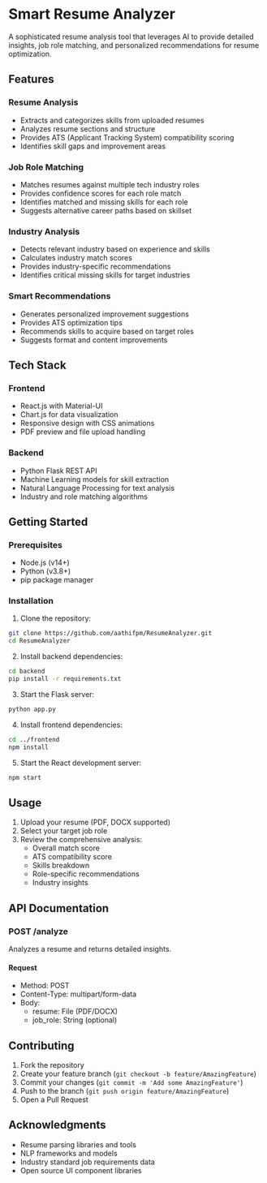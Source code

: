 # Smart Resume Analyzer

A sophisticated resume analysis tool that leverages AI to provide detailed insights, job role matching, and personalized recommendations for resume optimization.

## Features

### Resume Analysis
- Extracts and categorizes skills from uploaded resumes
- Analyzes resume sections and structure
- Provides ATS (Applicant Tracking System) compatibility scoring
- Identifies skill gaps and improvement areas

### Job Role Matching
- Matches resumes against multiple tech industry roles
- Provides confidence scores for each role match
- Identifies matched and missing skills for each role
- Suggests alternative career paths based on skillset

### Industry Analysis
- Detects relevant industry based on experience and skills
- Calculates industry match scores
- Provides industry-specific recommendations
- Identifies critical missing skills for target industries

### Smart Recommendations
- Generates personalized improvement suggestions
- Provides ATS optimization tips
- Recommends skills to acquire based on target roles
- Suggests format and content improvements

## Tech Stack

### Frontend
- React.js with Material-UI
- Chart.js for data visualization
- Responsive design with CSS animations
- PDF preview and file upload handling

### Backend
- Python Flask REST API
- Machine Learning models for skill extraction
- Natural Language Processing for text analysis
- Industry and role matching algorithms

## Getting Started

### Prerequisites
- Node.js (v14+)
- Python (v3.8+)
- pip package manager

### Installation

1. Clone the repository:
```bash
git clone https://github.com/aathifpm/ResumeAnalyzer.git
cd ResumeAnalyzer
```

2. Install backend dependencies:
```bash
cd backend
pip install -r requirements.txt
```

3. Start the Flask server:
```bash
python app.py
```

4. Install frontend dependencies:
```bash
cd ../frontend
npm install
```

5. Start the React development server:
```bash
npm start
```

## Usage

1. Upload your resume (PDF, DOCX supported)
2. Select your target job role
3. Review the comprehensive analysis:
   - Overall match score
   - ATS compatibility score
   - Skills breakdown
   - Role-specific recommendations
   - Industry insights

## API Documentation

### POST /analyze
Analyzes a resume and returns detailed insights.

#### Request
- Method: POST
- Content-Type: multipart/form-data
- Body:
  - resume: File (PDF/DOCX)
  - job_role: String (optional)



## Contributing

1. Fork the repository
2. Create your feature branch (`git checkout -b feature/AmazingFeature`)
3. Commit your changes (`git commit -m 'Add some AmazingFeature'`)
4. Push to the branch (`git push origin feature/AmazingFeature`)
5. Open a Pull Request

## Acknowledgments

- Resume parsing libraries and tools
- NLP frameworks and models
- Industry standard job requirements data
- Open source UI component libraries
```
